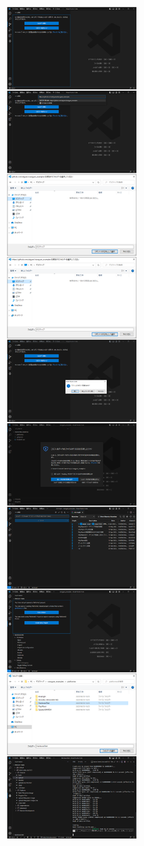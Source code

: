 <img src="media/upload_1.png" width="300">

<img src="media/upload_2.png" width="300">

<img src="media/upload_3.png" width="300">

<img src="media/upload_4.png" width="300">

<img src="media/upload_5.png" width="300">

<img src="media/upload_6.png" width="300">

<img src="media/upload_7.png" width="300">

<img src="media/upload_8.png" width="300">

<img src="media/upload_9.png" width="300">

<img src="media/upload_10.png" width="300">
